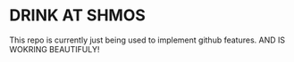 # DRINK AT SHMOS

This repo is currently just being used to implement github features. AND IS WOKRING BEAUTIFULY!
